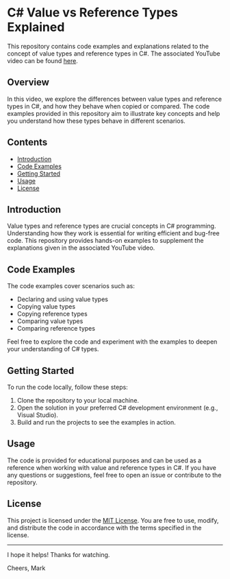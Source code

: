 # C# Value vs Reference Types Explained

This repository contains code examples and explanations related to the concept of value types and reference types in C#. The associated YouTube video can be found [here](https://www.youtube.com/watch?v=95SkyJe3Fe0&t=1s).

## Overview

In this video, we explore the differences between value types and reference types in C#, and how they behave when copied or compared. The code examples provided in this repository aim to illustrate key concepts and help you understand how these types behave in different scenarios.

## Contents

- [Introduction](#introduction)
- [Code Examples](#code-examples)
- [Getting Started](#getting-started)
- [Usage](#usage)
- [License](#license)

## Introduction

Value types and reference types are crucial concepts in C# programming. Understanding how they work is essential for writing efficient and bug-free code. This repository provides hands-on examples to supplement the explanations given in the associated YouTube video.

## Code Examples

The code examples cover scenarios such as:

- Declaring and using value types
- Copying value types
- Copying reference types
- Comparing value types
- Comparing reference types

Feel free to explore the code and experiment with the examples to deepen your understanding of C# types.

## Getting Started

To run the code locally, follow these steps:

1. Clone the repository to your local machine.
2. Open the solution in your preferred C# development environment (e.g., Visual Studio).
3. Build and run the projects to see the examples in action.

## Usage

The code is provided for educational purposes and can be used as a reference when working with value and reference types in C#. If you have any questions or suggestions, feel free to open an issue or contribute to the repository.

## License

This project is licensed under the [MIT License](LICENSE). You are free to use, modify, and distribute the code in accordance with the terms specified in the license.

---

I hope it helps! Thanks for watching.

Cheers, Mark


